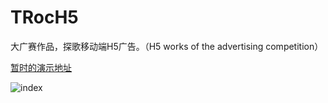 # TRocH5
大广赛作品，探歌移动端H5广告。（H5 works of the advertising competition）

[暂时的演示地址](http://106.52.96.244)  

![index](http://106.52.96.244/img/1.gif)
